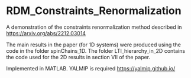 # RDM_Constraints_Renormalization
A demonstration of the constraints renormalization method described in https://arxiv.org/abs/2212.03014

The main results in the paper (for 1D systems) were produced using the code in the folder spinChains_1D. 
The folder LTI_hierarchy_in_2D contains the code used for the 2D results in section VII of the paper.

Implemented in MATLAB. YALMIP is required https://yalmip.github.io/ 
